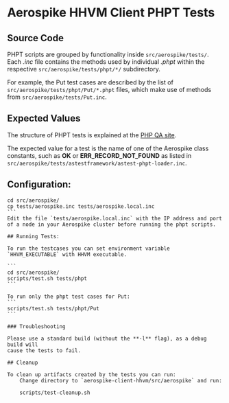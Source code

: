 # Aerospike HHVM Client PHPT Tests

## Source Code

PHPT scripts are grouped by functionality inside `src/aerospike/tests/`.
Each *.inc* file contains the methods used by individual *.phpt* within
the respective `src/aerospike/tests/phpt/*/` subdirectory.

For example, the Put test cases are described by the list of
`src/aerospike/tests/phpt/Put/*.phpt` files, which make use of methods from `src/aerospike/tests/Put.inc`.

## Expected Values
The structure of PHPT tests is explained at the [PHP QA site](http://qa.php.net/write-test.php#writing-phpt).

The expected value for a test is the name of one of the Aerospike class
constants, such as **OK** or **ERR_RECORD_NOT_FOUND** as listed in
`src/aerospike/tests/astestframework/astest-phpt-loader.inc`.

## Configuration:

````
cd src/aerospike/
cp tests/aerospike.inc tests/aerospike.local.inc
```
Edit the file `tests/aerospike.local.inc` with the IP address and port
of a node in your Aerospike cluster before running the phpt scripts.

## Running Tests:

To run the testcases you can set environment variable `HHVM_EXECUTABLE` with HHVM executable.

```
cd src/aerospike/
scripts/test.sh tests/phpt
```

To run only the phpt test cases for Put:
```
scripts/test.sh tests/phpt/Put
```

### Troubleshooting

Please use a standard build (without the **-l** flag), as a debug build will
cause the tests to fail.

## Cleanup

To clean up artifacts created by the tests you can run:
    Change directory to `aerospike-client-hhvm/src/aerospike` and run:

    scripts/test-cleanup.sh

